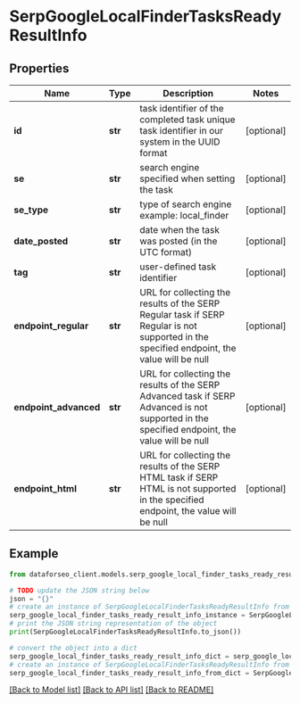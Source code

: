 # SerpGoogleLocalFinderTasksReadyResultInfo


## Properties

Name | Type | Description | Notes
------------ | ------------- | ------------- | -------------
**id** | **str** | task identifier of the completed task unique task identifier in our system in the UUID format | [optional] 
**se** | **str** | search engine specified when setting the task | [optional] 
**se_type** | **str** | type of search engine example: local_finder | [optional] 
**date_posted** | **str** | date when the task was posted (in the UTC format) | [optional] 
**tag** | **str** | user-defined task identifier | [optional] 
**endpoint_regular** | **str** | URL for collecting the results of the SERP Regular task if SERP Regular is not supported in the specified endpoint, the value will be null | [optional] 
**endpoint_advanced** | **str** | URL for collecting the results of the SERP Advanced task if SERP Advanced is not supported in the specified endpoint, the value will be null | [optional] 
**endpoint_html** | **str** | URL for collecting the results of the SERP HTML task if SERP HTML is not supported in the specified endpoint, the value will be null | [optional] 

## Example

```python
from dataforseo_client.models.serp_google_local_finder_tasks_ready_result_info import SerpGoogleLocalFinderTasksReadyResultInfo

# TODO update the JSON string below
json = "{}"
# create an instance of SerpGoogleLocalFinderTasksReadyResultInfo from a JSON string
serp_google_local_finder_tasks_ready_result_info_instance = SerpGoogleLocalFinderTasksReadyResultInfo.from_json(json)
# print the JSON string representation of the object
print(SerpGoogleLocalFinderTasksReadyResultInfo.to_json())

# convert the object into a dict
serp_google_local_finder_tasks_ready_result_info_dict = serp_google_local_finder_tasks_ready_result_info_instance.to_dict()
# create an instance of SerpGoogleLocalFinderTasksReadyResultInfo from a dict
serp_google_local_finder_tasks_ready_result_info_from_dict = SerpGoogleLocalFinderTasksReadyResultInfo.from_dict(serp_google_local_finder_tasks_ready_result_info_dict)
```
[[Back to Model list]](../README.md#documentation-for-models) [[Back to API list]](../README.md#documentation-for-api-endpoints) [[Back to README]](../README.md)


